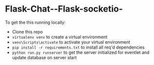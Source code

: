 # Flask-Chat--Flask-socketio-

To get the this running locally:

- Clone this repo
- `virtualenv venv` to create a virtual environment
- `venv\Scripts\activate` to activate your virtual environment 
- `pip install -r requirements.txt` to install all req'd dependencies
- `python run.py runserver` to get the server initialized for eventlet and update database on server start
